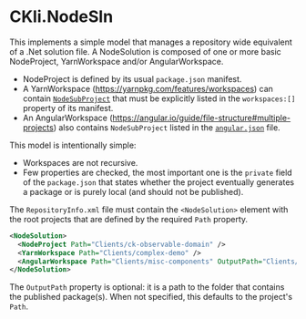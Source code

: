 # CKli.NodeSln

This implements a simple model that manages a repository wide equivalent of a .Net solution file. A NodeSolution
is composed of one or more basic NodeProject, YarnWorkspace and/or AngularWorkspace.

- NodeProject is defined by its usual `package.json` manifest.
- A YarnWorkspace (https://yarnpkg.com/features/workspaces) can contain [`NodeSubProject`](ProjectTypes/NodeSubProject.cs)
  that must be explicitly listed in the `workspaces:[]` property of its manifest.
- An AngularWorkspace  (https://angular.io/guide/file-structure#multiple-projects) also contains `NodeSubProject`
  listed in the [`angular.json`](https://angular.io/guide/workspace-config) file.

This model is intentionally simple:
- Workspaces are not recursive.  
- Few properties are checked, the most important one is the `private` field of the `package.json` that states
  whether the project eventually generates a package or is purely local (and should not be published).

The `RepositoryInfo.xml` file must contain the `<NodeSolution>` element with the root projects that are
defined by the required `Path` property.

```xml
<NodeSolution>
  <NodeProject Path="Clients/ck-observable-domain" />
  <YarnWorkspace Path="Clients/complex-demo" />
  <AngularWorkspace Path="Clients/misc-components" OutputPath="Clients/misc-components/published" />
</NodeSolution>
```

The `OutputPath` property is optional: it is a path to the folder that contains the published package(s).
When not specified, this defaults to the project's `Path`.


